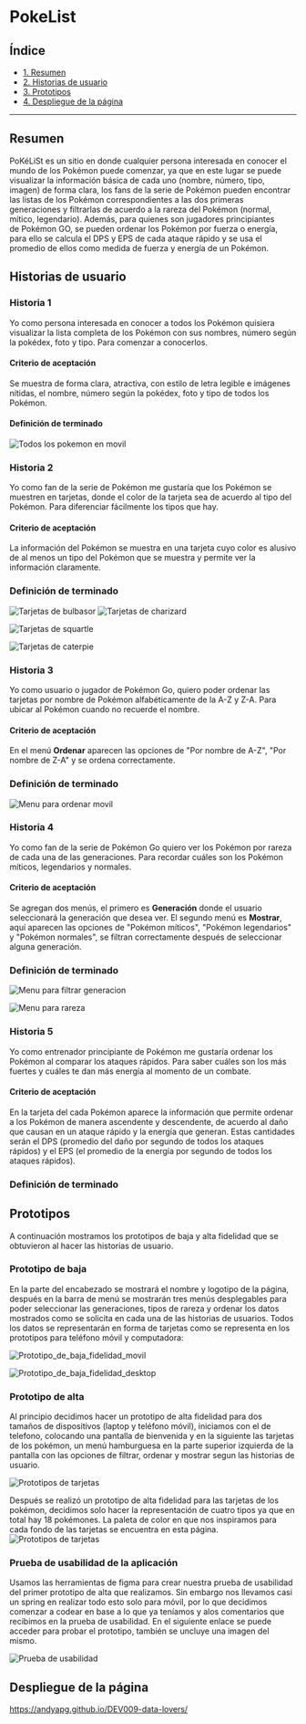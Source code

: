 # PokeList

## Índice

* [1. Resumen](#resumen)
* [2. Historias de usuario](#historias-de-usuario)
* [3. Prototipos](#prototipos)
* [4. Despliegue de la página](#despliegue-de-la-página)

 

***

## Resumen 
PoKéLiSt es un sitio en donde cualquier persona interesada en conocer el mundo de los Pokémon puede comenzar, ya que en este lugar se puede visualizar la información básica de cada uno (nombre, número, tipo, imagen) de forma clara, los fans de la serie de Pokémon pueden encontrar las listas de los Pokémon correspondientes a las dos primeras generaciones y filtrarlas de acuerdo a la rareza del Pokémon (normal, mítico, legendario). Además, para quienes son jugadores principiantes de Pokémon GO, se pueden ordenar los Pokémon por fuerza o energía, para ello se calcula el DPS y EPS de cada ataque rápido y se usa el promedio de ellos como medida de fuerza y energía de un Pokémon.

## Historias de usuario

### Historia 1

Yo como persona interesada en conocer a todos los Pokémon quisiera visualizar la lista completa de los Pokémon con sus nombres, número según la pokédex, foto y tipo. Para comenzar a conocerlos.

#### Criterio de aceptación 

Se muestra de forma clara, atractiva, con estilo de letra legible e imágenes nítidas, el nombre, número según la pokédex, foto y tipo de todos los Pokémon.

#### Definición de terminado

![Todos los pokemon en movil](./src/img/Todos.jpeg)



### Historia 2
Yo como fan de la serie de Pokémon me gustaría que los Pokémon se muestren en tarjetas, donde el color de la tarjeta sea de acuerdo al tipo del Pokémon. Para diferenciar fácilmente los tipos que hay.

#### Criterio de aceptación 
La información del Pokémon se muestra en una tarjeta cuyo color es alusivo de al menos un tipo del Pokémon que se muestra y permite ver la información claramente.

### Definición de terminado


![Tarjetas de bulbasor](./src/img/Prototipotarjeta.png)
![Tarjetas de charizard](./src/img/Prototipotarjeta.png)

![Tarjetas de squartle](./src/img/Prototipotarjeta.png)

![Tarjetas de caterpie](./src/img/Prototipotarjeta.png)


### Historia 3
Yo como usuario o jugador de Pokémon Go, quiero poder ordenar las tarjetas por nombre  de Pokémon alfabéticamente de la A-Z y Z-A. Para ubicar al Pokémon cuando no recuerde el nombre.

#### Criterio de aceptación 

En el menú **Ordenar** aparecen las opciones de "Por nombre de A-Z", "Por nombre de Z-A" y se ordena correctamente.

### Definición de terminado



![Menu para ordenar movil](./src/img/MenuOrdenarAZ.jpeg)




### Historia 4
Yo como fan de la serie de Pokémon Go quiero ver los Pokémon por rareza de cada una de las generaciones. Para recordar cuáles son los Pokémon míticos, legendarios y normales.

#### Criterio de aceptación 

Se agregan dos menús, el primero es **Generación** donde el usuario seleccionará la generación que desea ver.
El segundo menú es **Mostrar**, aquí aparecen las opciones de "Pokémon míticos", "Pokémon legendarios" y "Pokémon normales", se filtran correctamente después de seleccionar alguna generación.

### Definición de terminado

![Menu para filtrar generacion](./src/img/MenuGene.jpeg)

![Menu para rareza](./src/img/MenuRareza.jpeg)




### Historia 5
Yo como entrenador principiante de Pokémon me gustaría ordenar los Pokémon al comparar los ataques rápidos. Para saber cuáles son los más fuertes y cuáles te dan más energía al momento de un combate.

#### Criterio de aceptación 

En la tarjeta del cada Pokémon aparece la información que permite ordenar a los Pokémon de manera ascendente y descendente, de acuerdo al daño que causan en un ataque rápido y la energía que generan. Estas cantidades serán el DPS (promedio del daño por segundo de todos los ataques rápidos) y el EPS (el promedio de la energía por segundo de todos los ataques rápidos).

### Definición de terminado

## Prototipos
A continuación mostramos los prototipos de baja y alta fidelidad que se obtuvieron al hacer las historias de usuario.
### Prototipo de baja

En la parte del encabezado se mostrará el nombre y logotipo de la página, después en la barra de menú se mostrarán tres menús desplegables para poder seleccionar las generaciones, tipos de rareza y ordenar los datos mostrados como se solicita en cada una de las historias de usuarios. Todos los datos se representarán en forma de tarjetas como se representa en los prototipos para teléfono móvil y computadora:

![Prototipo_de_baja_fidelidad_movil](./src/img/bajamovil.png)

![Prototipo_de_baja_fidelidad_desktop](./src/img/bajadesk.png)

### Prototipo de alta

Al principio decidimos hacer un prototipo de alta fidelidad para dos tamaños de dispositivos (laptop y teléfono móvil), iniciamos con el de telefono, colocando una pantalla de bienvenida y en la siguiente las tarjetas de los pokémon, un menú hamburguesa en la parte superior izquierda de la pantalla con las opciones de filtrar, ordenar y mostrar segun las historias de usuario.

![Prototipos de tarjetas](./src/img/prototipoalta1.png)

Después se realizó un prototipo de alta fidelidad para las tarjetas de los pokémon, decidimos solo hacer la representación de cuatro tipos ya que en total hay 18 pokémones. La paleta de color en que nos inspiramos para cada fondo de las tarjetas se encuentra en esta página.
![Prototipos de tarjetas](./src/img/Prototipotarjeta.png)



### Prueba de usabilidad de la aplicación 

Usamos las herramientas de figma para crear nuestra prueba de usabilidad del primer prototipo de alta que realizamos. Sin embargo nos llevamos casi un spring en realizar todo esto solo para móvil, por lo que decidimos comenzar a codear en base a lo que ya teníamos y alos comentarios que recibimos en la prueba de usabilidad. En el siguiente enlace se puede acceder para probar el prototipo, también se uncluye una imagen del mismo.

![Prueba de usabilidad](./src/img/pruebafigma.gif)

## Despliegue de la página

https://andyapg.github.io/DEV009-data-lovers/
